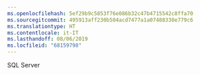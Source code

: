 ```yaml
---
ms.openlocfilehash: 5ef29b9c5853f76e086b32c47b4715542c8ffa70
ms.sourcegitcommit: 495913aff230b504acd7477a1a07488338e779c6
ms.translationtype: HT
ms.contentlocale: it-IT
ms.lasthandoff: 08/06/2019
ms.locfileid: "68159798"
---
```

 SQL Server 